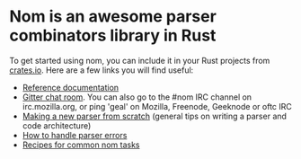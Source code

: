 # Nom is an awesome parser combinators library in Rust

To get started using nom, you can include it in your Rust projects from
[crates.io](https://crates.io/crates/nom). Here are a few links you will find useful:

* [Reference documentation](https://docs.rs/nom)
* [Gitter chat room](https://gitter.im/Geal/nom). You can also go to the #nom IRC
channel on irc.mozilla.org, or ping 'geal' on Mozilla, Freenode, Geeknode or oftc IRC
* [Making a new parser from scratch](making_a_new_parser_from_scratch.md)
(general tips on writing a parser and code architecture)
* [How to handle parser errors](error_management.md)
* [Recipes for common nom tasks](nom_recipes.md)
